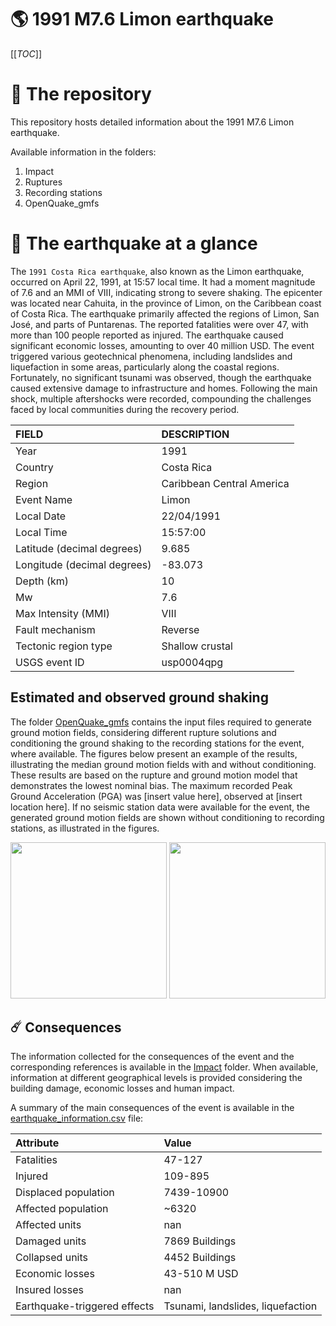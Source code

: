 # 🌎 1991 M7.6 Limon earthquake
[[_TOC_]]

# 📂 The repository

This repository hosts detailed information about the 1991 M7.6 Limon earthquake.

Available information in the folders:

1. Impact
2. Ruptures
3. Recording stations
4. OpenQuake_gmfs


# 🚀 The earthquake at a glance

The `1991 Costa Rica earthquake`, also known as the Limon earthquake, occurred on April 22, 1991, at 15:57 local time. It had a moment magnitude of 7.6 and an MMI of VIII, indicating strong to severe shaking. The epicenter was located near Cahuita, in the province of Limon, on the Caribbean coast of Costa Rica. The earthquake primarily affected the regions of Limon, San José, and parts of Puntarenas. The reported fatalities were over 47, with more than 100 people reported as injured. The earthquake caused significant economic losses, amounting to over 40 million USD. The event triggered various geotechnical phenomena, including landslides and liquefaction in some areas, particularly along the coastal regions. Fortunately, no significant tsunami was observed, though the earthquake caused extensive damage to infrastructure and homes. Following the main shock, multiple aftershocks were recorded, compounding the challenges faced by local communities during the recovery period.

| FIELD | DESCRIPTION |
|:-------|:-------------|
| Year | 1991 |
| Country | Costa Rica |
| Region | Caribbean Central America |
| Event Name | Limon |
| Local Date | 22/04/1991 |
| Local Time | 15:57:00 |
| Latitude (decimal degrees) | 9.685 |
| Longitude (decimal degrees) | -83.073 |
| Depth (km) | 10 |
| Mw | 7.6 |
| Max Intensity (MMI) | VIII |
| Fault mechanism | Reverse |
| Tectonic region type | Shallow crustal  |
| USGS event ID | usp0004qpg |

## Estimated and observed ground shaking

The folder [OpenQuake_gmfs](./OpenQuake_gmfs/) contains the input files required to generate ground motion fields, considering different rupture solutions and conditioning the ground shaking to the recording stations for the event, where available. The figures below present an example of the results, illustrating the median ground motion fields with and without conditioning. These results are based on the rupture and ground motion model that demonstrates the lowest nominal bias. The maximum recorded Peak Ground Acceleration (PGA) was [insert value here], observed at [insert location here]. If no seismic station data were available for the event, the generated ground motion fields are shown without conditioning to recording stations, as illustrated in the figures.

<img src="./4_OpenQuake_gmfs/median_gmf_stations_none.png" height="250">
<img src="./4_OpenQuake_gmfs/median_gmf_stations_seismic.png" height="250">

## ☄️ Consequences

The information collected for the consequences of the event and the corresponding references is available in the [Impact](./Impact) folder. When available, information at different geographical levels is provided considering the building damage, economic losses and human impact.

A summary of the main consequences of the event is available in the [earthquake_information.csv](./earthquake_information.csv) file:

| Attribute | Value |
|:-------|:-------------|
| Fatalities | 47-127 |
| Injured | 109-895 |
| Displaced population | 7439-10900 |
| Affected population | ~6320 |
| Affected units | nan |
| Damaged units | 7869 Buildings |
| Collapsed units | 4452 Buildings |
| Economic losses | 43-510 M USD |
| Insured losses | nan |
| Earthquake-triggered effects | Tsunami, landslides, liquefaction |